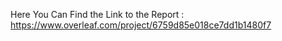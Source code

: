 Here You Can Find the Link to the Report : https://www.overleaf.com/project/6759d85e018ce7dd1b1480f7
